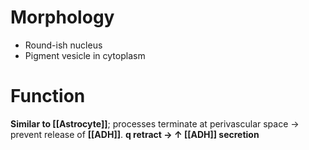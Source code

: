 # Morphology
- Round-ish nucleus
- Pigment vesicle in cytoplasm

# Function
**Similar to [[Astrocyte]]**; processes terminate at perivascular space → prevent release of **[[ADH]]**. **q retract → ↑ [[ADH]] secretion**